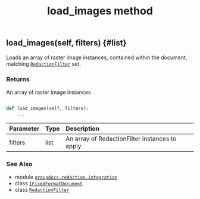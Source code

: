 ﻿---
title: load_images method
second_title: GroupDocs.Redaction for Python via .NET API References
description: 
type: docs
weight: 20
url: /groupdocs.redaction.integration/ifixedformatdocument/load_images/
is_root: false
---

## load_images(self, filters) {#list}

Loads an array of raster image instances, contained within the document, matching [`RedactionFilter`](/redaction/python-net/groupdocs.redaction.redactions/redactionfilter) set.


### Returns 


An array of raster image instances


```python

def load_images(self, filters):
    ...
```


| Parameter | Type | Description |
| :- | :- | :- |
| filters | list | An array of RedactionFilter instances to apply |



### See Also
* module [`groupdocs.redaction.integration`](../../)
* class [`IFixedFormatDocument`](/redaction/python-net/groupdocs.redaction.integration/ifixedformatdocument)
* class [`RedactionFilter`](/redaction/python-net/groupdocs.redaction.redactions/redactionfilter)
